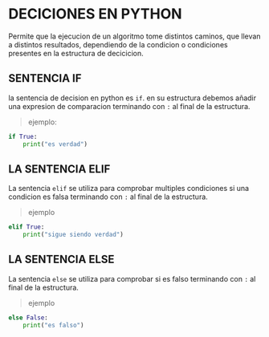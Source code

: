 # DECICIONES EN PYTHON
Permite que la ejecucion de un algoritmo tome distintos caminos, que llevan a distintos resultados, dependiendo de la condicion o condiciones presentes en la estructura de decicicion.
## SENTENCIA IF
la sentencia de decision en python es `if`. en su estructura debemos añadir una expresion de comparacion terminando con `:` al final de la estructura.
>ejemplo:

```python
if True:
    print("es verdad")
```
## LA SENTENCIA ELIF
La sentencia `elif` se utiliza para comprobar multiples condiciones si una condicion es falsa terminando con `:` al final de la estructura.
>ejemplo

```python
elif True:
    print("sigue siendo verdad")
```
## LA SENTENCIA ELSE
La sentencia `else` se utiliza para comprobar si es falso terminando con `:` al final de la estructura.
>ejemplo

```python
else False:
    print("es falso")
```


